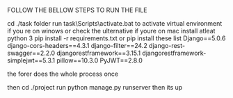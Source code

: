 
FOLLOW THE BELLOW STEPS TO RUN THE FILE


cd ./task folder
run task\Scripts\activate.bat to activate virtual environment if you re on winows or check the ulternative if youre on mac
install atleat python 3
pip install -r requirements.txt
        or
pip install these list 
Django==5.0.6
django-cors-headers==4.3.1
django-filter==24.2
django-rest-swagger==2.2.0
djangorestframework==3.15.1
djangorestframework-simplejwt==5.3.1
pillow==10.3.0
PyJWT==2.8.0

the forer does the whole process once

then cd ./project 
run python manage.py runserver
then its up
